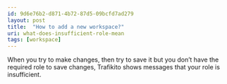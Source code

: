 ```yaml
---
id: 9d6e76b2-d871-4b72-87d5-09bcfd7ad279
layout: post
title:  "How to add a new workspace?"
uri: what-does-insufficient-role-mean
tags: [workspace]
---
```


When you try to make changes, then try to save it but you don’t have the required role to save changes, Trafikito shows messages that your role is insufficient.